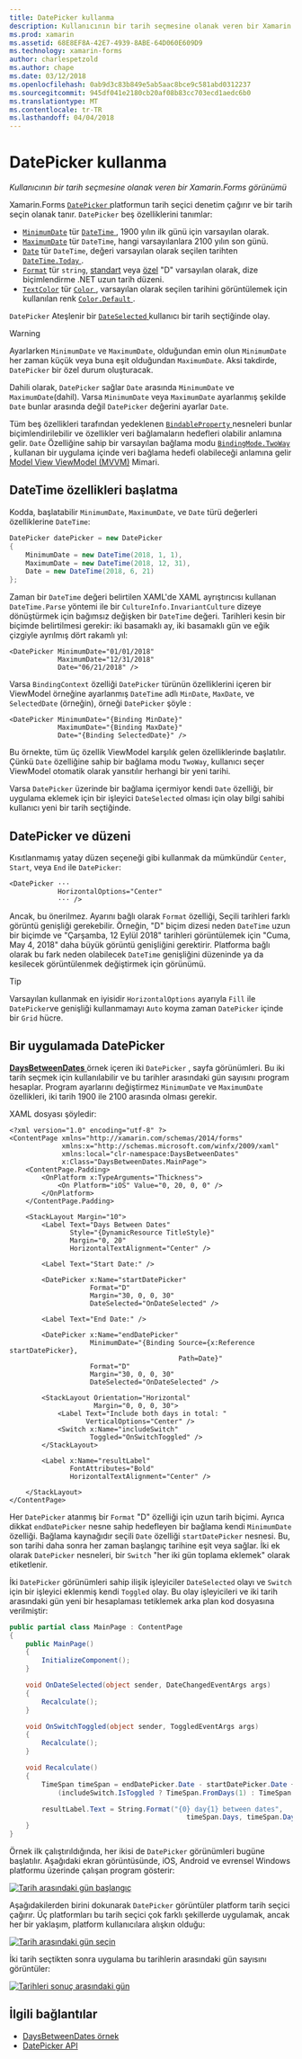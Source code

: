 ```yaml
---
title: DatePicker kullanma
description: Kullanıcının bir tarih seçmesine olanak veren bir Xamarin.Forms görünümü
ms.prod: xamarin
ms.assetid: 68E8EF8A-42E7-4939-8ABE-64D060E609D9
ms.technology: xamarin-forms
author: charlespetzold
ms.author: chape
ms.date: 03/12/2018
ms.openlocfilehash: 0ab9d3c83b849e5ab5aac8bce9c581abd0312237
ms.sourcegitcommit: 945df041e2180cb20af08b83cc703ecd1aedc6b0
ms.translationtype: MT
ms.contentlocale: tr-TR
ms.lasthandoff: 04/04/2018
---
```

# <a name="using-datepicker"></a>DatePicker kullanma

_Kullanıcının bir tarih seçmesine olanak veren bir Xamarin.Forms görünümü_

Xamarin.Forms [ `DatePicker` ](https://developer.xamarin.com/api/type/Xamarin.Forms.DatePicker/) platformun tarih seçici denetim çağırır ve bir tarih seçin olanak tanır. `DatePicker` beş özelliklerini tanımlar:

- [`MinimumDate`](https://developer.xamarin.com/api/property/Xamarin.Forms.DatePicker.MinimumDate/) tür [ `DateTime` ](https://developer.xamarin.com/api/type/System.DateTime/), 1900 yılın ilk günü için varsayılan olarak.
- [`MaximumDate`](https://developer.xamarin.com/api/property/Xamarin.Forms.DatePicker.MaximumDate/) tür `DateTime`, hangi varsayılanlara 2100 yılın son günü.
- [`Date`](https://developer.xamarin.com/api/property/Xamarin.Forms.DatePicker.Date/) tür `DateTime`, değeri varsayılan olarak seçilen tarihten [ `DateTime.Today` ](https://developer.xamarin.com/api/property/System.DateTime.Today/).
- [`Format`](https://developer.xamarin.com/api/property/Xamarin.Forms.DatePicker.Format/) tür `string`, [standart](/dotnet/standard/base-types/standard-date-and-time-format-strings/) veya [özel](/dotnet/standard/base-types/custom-date-and-time-format-strings/) "D" varsayılan olarak, dize biçimlendirme .NET uzun tarih düzeni.
- [`TextColor`](https://developer.xamarin.com/api/property/Xamarin.Forms.DatePicker.TextColor/) tür [ `Color` ](https://developer.xamarin.com/api/type/Xamarin.Forms.Color/), varsayılan olarak seçilen tarihini görüntülemek için kullanılan renk [ `Color.Default` ](https://developer.xamarin.com/api/property/Xamarin.Forms.Color.Default/).

`DatePicker` Ateşlenir bir [ `DateSelected` ](https://developer.xamarin.com/api/event/Xamarin.Forms.DatePicker.DateSelected/) kullanıcı bir tarih seçtiğinde olay.

> [!WARNING]
> Ayarlarken `MinimumDate` ve `MaximumDate`, olduğundan emin olun `MinimumDate` her zaman küçük veya buna eşit olduğundan `MaximumDate`. Aksi takdirde, `DatePicker` bir özel durum oluşturacak.

Dahili olarak, `DatePicker` sağlar `Date` arasında `MinimumDate` ve `MaximumDate`(dahil). Varsa `MinimumDate` veya `MaximumDate` ayarlanmış şekilde `Date` bunlar arasında değil `DatePicker` değerini ayarlar `Date`.

Tüm beş özellikleri tarafından yedeklenen [ `BindableProperty` ](https://developer.xamarin.com/api/type/Xamarin.Forms.BindableProperty/) nesneleri bunlar biçimlendirilebilir ve özellikler veri bağlamaların hedefleri olabilir anlamına gelir. `Date` Özelliğine sahip bir varsayılan bağlama modu [ `BindingMode.TwoWay` ](https://developer.xamarin.com/api/field/Xamarin.Forms.BindingMode.TwoWay/), kullanan bir uygulama içinde veri bağlama hedefi olabileceği anlamına gelir [Model View ViewModel (MVVM)](~/xamarin-forms/enterprise-application-patterns/mvvm.md) Mimari.

## <a name="initializing-the-datetime-properties"></a>DateTime özellikleri başlatma

Kodda, başlatabilir `MinimumDate`, `MaximumDate`, ve `Date` türü değerleri özelliklerine `DateTime`:

```csharp
DatePicker datePicker = new DatePicker
{
    MinimumDate = new DateTime(2018, 1, 1),
    MaximumDate = new DateTime(2018, 12, 31),
    Date = new DateTime(2018, 6, 21)
};
```

Zaman bir `DateTime` değeri belirtilen XAML'de XAML ayrıştırıcısı kullanan `DateTime.Parse` yöntemi ile bir `CultureInfo.InvariantCulture` dizeye dönüştürmek için bağımsız değişken bir `DateTime` değeri. Tarihleri kesin bir biçimde belirtilmesi gerekir: iki basamaklı ay, iki basamaklı gün ve eğik çizgiyle ayrılmış dört rakamlı yıl:

```xaml
<DatePicker MinimumDate="01/01/2018"
            MaximumDate="12/31/2018"
            Date="06/21/2018" />
```

Varsa `BindingContext` özelliği `DatePicker` türünün özelliklerini içeren bir ViewModel örneğine ayarlanmış `DateTime` adlı `MinDate`, `MaxDate`, ve `SelectedDate` (örneğin), örneği `DatePicker` şöyle :

```xaml
<DatePicker MinimumDate="{Binding MinDate}"
            MaximumDate="{Binding MaxDate}"
            Date="{Binding SelectedDate}" />
```

Bu örnekte, tüm üç özellik ViewModel karşılık gelen özelliklerinde başlatılır. Çünkü `Date` özelliğine sahip bir bağlama modu `TwoWay`, kullanıcı seçer ViewModel otomatik olarak yansıtılır herhangi bir yeni tarihi.

Varsa `DatePicker` üzerinde bir bağlama içermiyor kendi `Date` özelliği, bir uygulama eklemek için bir işleyici `DateSelected` olması için olay bilgi sahibi kullanıcı yeni bir tarih seçtiğinde.

## <a name="datepicker-and-layout"></a>DatePicker ve düzeni

Kısıtlanmamış yatay düzen seçeneği gibi kullanmak da mümkündür `Center`, `Start`, veya `End` ile `DatePicker`:

```xaml
<DatePicker ··· 
            HorizontalOptions="Center" 
            ··· />
```

Ancak, bu önerilmez. Ayarını bağlı olarak `Format` özelliği, Seçili tarihleri farklı görüntü genişliği gerekebilir. Örneğin, "D" biçim dizesi neden `DateTime` uzun bir biçimde ve "Çarşamba, 12 Eylül 2018" tarihleri görüntülemek için "Cuma, May 4, 2018" daha büyük görüntü genişliğini gerektirir. Platforma bağlı olarak bu fark neden olabilecek `DateTime` genişliğini düzeninde ya da kesilecek görüntülenmek değiştirmek için görünümü.

> [!TIP]
> Varsayılan kullanmak en iyisidir `HorizontalOptions` ayarıyla `Fill` ile `DatePicker`ve genişliği kullanmamayı `Auto` koyma zaman `DatePicker` içinde bir `Grid` hücre.

## <a name="datepicker-in-an-application"></a>Bir uygulamada DatePicker

[ **DaysBetweenDates** ](https://developer.xamarin.com/samples/xamarin-forms/UserInterface/DatePicker) örnek içeren iki `DatePicker` , sayfa görünümleri. Bu iki tarih seçmek için kullanılabilir ve bu tarihler arasındaki gün sayısını program hesaplar. Program ayarlarını değiştirmez `MinimumDate` ve `MaximumDate` özellikleri, iki tarih 1900 ile 2100 arasında olması gerekir.

XAML dosyası şöyledir:

```xaml
<?xml version="1.0" encoding="utf-8" ?>
<ContentPage xmlns="http://xamarin.com/schemas/2014/forms"
             xmlns:x="http://schemas.microsoft.com/winfx/2009/xaml"
             xmlns:local="clr-namespace:DaysBetweenDates"
             x:Class="DaysBetweenDates.MainPage">
    <ContentPage.Padding>
        <OnPlatform x:TypeArguments="Thickness">
            <On Platform="iOS" Value="0, 20, 0, 0" />
        </OnPlatform>
    </ContentPage.Padding>

    <StackLayout Margin="10">
        <Label Text="Days Between Dates"
               Style="{DynamicResource TitleStyle}"
               Margin="0, 20"
               HorizontalTextAlignment="Center" />

        <Label Text="Start Date:" />

        <DatePicker x:Name="startDatePicker"
                    Format="D"
                    Margin="30, 0, 0, 30"
                    DateSelected="OnDateSelected" />

        <Label Text="End Date:" />

        <DatePicker x:Name="endDatePicker"
                    MinimumDate="{Binding Source={x:Reference startDatePicker},
                                          Path=Date}"
                    Format="D"
                    Margin="30, 0, 0, 30"
                    DateSelected="OnDateSelected" />

        <StackLayout Orientation="Horizontal"
                     Margin="0, 0, 0, 30">
            <Label Text="Include both days in total: "
                   VerticalOptions="Center" />
            <Switch x:Name="includeSwitch"
                    Toggled="OnSwitchToggled" />
        </StackLayout>

        <Label x:Name="resultLabel"
               FontAttributes="Bold"
               HorizontalTextAlignment="Center" />

    </StackLayout>
</ContentPage>
```

Her `DatePicker` atanmış bir `Format` "D" özelliği için uzun tarih biçimi. Ayrıca dikkat `endDatePicker` nesne sahip hedefleyen bir bağlama kendi `MinimumDate` özelliği. Bağlama kaynağıdır seçili `Date` özelliği `startDatePicker` nesnesi. Bu, son tarihi daha sonra her zaman başlangıç tarihine eşit veya sağlar. İki ek olarak `DatePicker` nesneleri, bir `Switch` "her iki gün toplama eklemek" olarak etiketlenir. 

İki `DatePicker` görünümleri sahip ilişik işleyiciler `DateSelected` olayı ve `Switch` için bir işleyici eklenmiş kendi `Toggled` olay. Bu olay işleyicileri ve iki tarih arasındaki gün yeni bir hesaplaması tetiklemek arka plan kod dosyasına verilmiştir:

```csharp
public partial class MainPage : ContentPage
{
    public MainPage()
    {
        InitializeComponent();
    }

    void OnDateSelected(object sender, DateChangedEventArgs args)
    {
        Recalculate();
    }

    void OnSwitchToggled(object sender, ToggledEventArgs args)
    {
        Recalculate();
    }

    void Recalculate()
    {
        TimeSpan timeSpan = endDatePicker.Date - startDatePicker.Date +
            (includeSwitch.IsToggled ? TimeSpan.FromDays(1) : TimeSpan.Zero);

        resultLabel.Text = String.Format("{0} day{1} between dates",
                                            timeSpan.Days, timeSpan.Days == 1 ? "" : "s");
    }
}
```

Örnek ilk çalıştırıldığında, her ikisi de `DatePicker` görünümleri bugüne başlatılır. Aşağıdaki ekran görüntüsünde, iOS, Android ve evrensel Windows platformu üzerinde çalışan program gösterir:

[![Tarih arasındaki gün başlangıç](datepicker-images/DaysBetweenDatesStart.png "tarih arasındaki gün başlangıç")](datepicker-images/DaysBetweenDatesStart-Large.png#lightbox "tarih arasındaki gün Başlat")

Aşağıdakilerden birini dokunarak `DatePicker` görüntüler platform tarih seçici çağırır. Üç platformları bu tarih seçici çok farklı şekillerde uygulamak, ancak her bir yaklaşım, platform kullanıcılara alışkın olduğu:

[![Tarih arasındaki gün seçin](datepicker-images/DaysBetweenDatesSelect.png "tarih arasındaki gün seçin")](datepicker-images/DaysBetweenDatesSelect-Large.png#lightbox "tarih arasındaki gün seçin")

İki tarih seçtikten sonra uygulama bu tarihlerin arasındaki gün sayısını görüntüler:

[![Tarihleri sonuç arasındaki gün](datepicker-images/DaysBetweenDatesResult.png "tarihleri sonuç arasındaki gün")](datepicker-images/DaysBetweenDatesResult-Large.png#lightbox "tarihleri sonuç arasındaki gün")

## <a name="related-links"></a>İlgili bağlantılar

- [DaysBetweenDates örnek](https://developer.xamarin.com/samples/xamarin-forms/UserInterface/DatePicker)
- [DatePicker API](https://developer.xamarin.com/api/type/Xamarin.Forms.DatePicker/)
